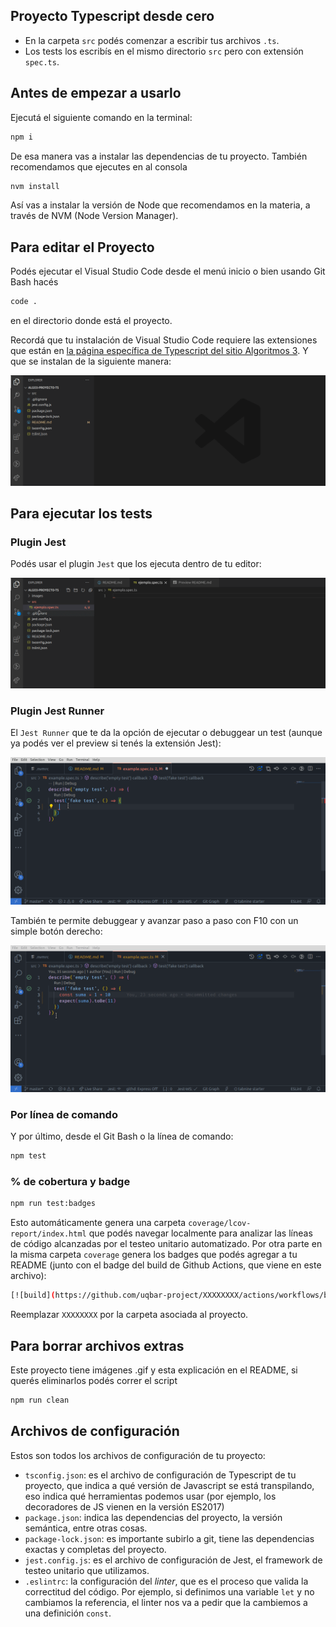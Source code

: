 
## Proyecto Typescript desde cero

- En la carpeta `src` podés comenzar a escribir tus archivos `.ts`.
- Los tests los escribís en el mismo directorio `src` pero con extensión `spec.ts`.

## Antes de empezar a usarlo

Ejecutá el siguiente comando en la terminal:

```bash
npm i
```

De esa manera vas a instalar las dependencias de tu proyecto. También recomendamos que ejecutes en al consola

```bash
nvm install
```

Así vas a instalar la versión de Node que recomendamos en la materia, a través de NVM (Node Version Manager).

## Para editar el Proyecto

Podés ejecutar el Visual Studio Code desde el menú inicio o bien usando Git Bash hacés

```bash
code .
```

en el directorio donde está el proyecto.

Recordá que tu instalación de Visual Studio Code requiere las extensiones que están en [la página específica de Typescript del sitio Algoritmos 3](https://algo3.uqbar-project.org/herramientas/typescript). Y que se instalan de la siguiente manera:

![extension installation](./images/extensions.gif)

## Para ejecutar los tests

### Plugin Jest

Podés usar el plugin `Jest` que los ejecuta dentro de tu editor:

![plugin Jest](./images/jest.gif)

### Plugin Jest Runner

El `Jest Runner` que te da la opción de ejecutar o debuggear un test (aunque ya podés ver el preview si tenés la extensión Jest):

![jest runner](./images/jestRunner2.gif)

También te permite debuggear y avanzar paso a paso con F10 con un simple botón derecho:

![debuggeando tests](./images/jestDebug2.gif)

### Por línea de comando

Y por último, desde el Git Bash o la línea de comando:

```bash
npm test
```

### % de cobertura y badge

```bash
npm run test:badges
```

Esto automáticamente genera una carpeta `coverage/lcov-report/index.html` que podés navegar localmente para analizar las líneas de código alcanzadas por el testeo unitario automatizado. Por otra parte en la misma carpeta `coverage` genera los badges que podés agregar a tu README (junto con el badge del build de Github Actions, que viene en este archivo):

```bash
[![build](https://github.com/uqbar-project/XXXXXXXX/actions/workflows/build.yml/badge.svg)](https://github.com/uqbar-project/XXXXXXXX/actions/workflows/build.yml) ![Coverage](./coverage/badge-statements.svg) ![Coverage](./coverage/badge-lines.svg)
```

Reemplazar `XXXXXXXX` por la carpeta asociada al proyecto.

## Para borrar archivos extras

Este proyecto tiene imágenes .gif y esta explicación en el README, si querés eliminarlos podés correr el script

```bash
npm run clean
```

## Archivos de configuración

Estos son todos los archivos de configuración de tu proyecto:

- `tsconfig.json`: es el archivo de configuración de Typescript de tu proyecto, que indica a qué versión de Javascript se está transpilando, eso indica qué herramientas podemos usar (por ejemplo, los decoradores de JS vienen en la versión ES2017)
- `package.json`: indica las dependencias del proyecto, la versión semántica, entre otras cosas.
- `package-lock.json`: es importante subirlo a git, tiene las dependencias exactas y completas del proyecto.
- `jest.config.js`: es el archivo de configuración de Jest, el framework de testeo unitario que utilizamos.
- `.eslintrc`: la configuración del _linter_, que es el proceso que valida la correctitud del código. Por ejemplo, si definimos una variable `let` y no cambiamos la referencia, el linter nos va a pedir que la cambiemos a una definición `const`.
